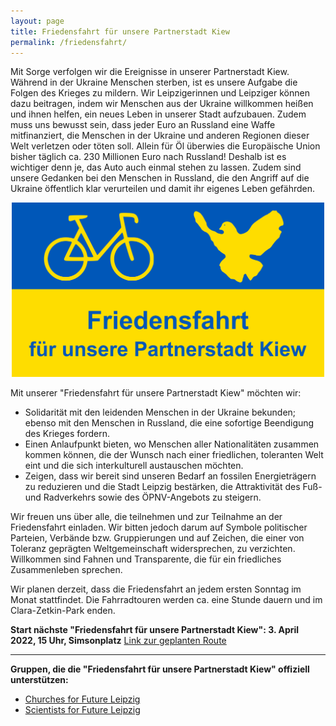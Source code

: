 ```yaml
---
layout: page
title: Friedensfahrt für unsere Partnerstadt Kiew
permalink: /friedensfahrt/
---
```


Mit Sorge verfolgen wir die Ereignisse in unserer Partnerstadt Kiew. Während in der Ukraine Menschen sterben, ist es unsere Aufgabe die Folgen des Krieges 
zu mildern. Wir Leipzigerinnen und Leipziger können dazu beitragen, indem wir Menschen aus der Ukraine willkommen heißen und ihnen helfen, ein neues Leben 
in unserer Stadt aufzubauen. Zudem muss uns bewusst sein, dass jeder Euro an Russland eine Waffe mitfinanziert, die Menschen in der Ukraine und anderen 
Regionen dieser Welt verletzen oder töten soll. Allein für Öl überwies die Europäische Union bisher täglich ca. 230 Millionen Euro nach Russland! 
Deshalb ist es wichtiger denn je, das Auto auch einmal stehen zu lassen. Zudem sind unsere Gedanken bei den Menschen in Russland, die den Angriff auf 
die Ukraine öffentlich klar verurteilen und damit ihr eigenes Leben gefährden.

<p align="center">
<img src="/images/Friedensfahrt.png" width="500"> 
</p>  

Mit unserer "Friedensfahrt für unsere Partnerstadt Kiew" möchten wir:
<ul>
<li>Solidarität mit den leidenden Menschen in der Ukraine bekunden; ebenso mit den Menschen in Russland, die eine sofortige Beendigung des Krieges fordern.</li>
<li>Einen Anlaufpunkt bieten, wo Menschen aller Nationalitäten zusammen kommen können, die der Wunsch nach einer friedlichen, toleranten Welt eint und die sich 
  interkulturell austauschen möchten.</li>
<li>Zeigen, dass wir bereit sind unseren Bedarf an fossilen Energieträgern zu reduzieren und die Stadt Leipzig bestärken, die Attraktivität des Fuß- und 
  Radverkehrs sowie des ÖPNV-Angebots zu steigern.</li>
</ul>

Wir freuen uns über alle, die teilnehmen und zur Teilnahme an der Friedensfahrt einladen. Wir bitten jedoch darum auf Symbole politischer Parteien, Verbände bzw. Gruppierungen und auf Zeichen, die einer von Toleranz geprägten Weltgemeinschaft widersprechen, zu verzichten. Willkommen sind Fahnen und Transparente, die für ein friedliches Zusammenleben sprechen.
 
Wir planen derzeit, dass die Friedensfahrt an jedem ersten Sonntag im Monat stattfindet. Die Fahrradtouren werden ca. eine Stunde dauern und im Clara-Zetkin-Park enden. 

<b>Start nächste "Friedensfahrt für unsere Partnerstadt Kiew": 3. April 2022, 15 Uhr, Simsonplatz</b>
<a href="https://maps.openrouteservice.org/#/directions/Harkortstra%C3%9Fe,Leipzig,SN,Deutschland/Riemannstra%C3%9Fe%2029b,Leipzig,SN,Deutschland/Karl-Liebknecht-Stra%C3%9Fe,Leipzig,SN,Deutschland/Karl-Liebknecht-Stra%C3%9Fe,Leipzig,SN,Deutschland/Arno-Nitzsche-%2FArthur-Hoffmann-Stra%C3%9Fe%20(EH),Leipzig,SN,Deutschland/An%20der%20Tabaksm%C3%BChle,Leipzig,SN,Deutschland/Riebeckstra%C3%9Fe%2051,Leipzig,SN,Deutschland/T%C3%A4ubchenweg%2090,Leipzig,SN,Deutschland/Grimmaischer%20Steinweg%203,Leipzig,SN,Deutschland/Anton-Bruckner-Allee,Leipzig,SN,Deutschland/data/55,130,32,198,15,97,4,224,38,9,96,59,2,24,5,192,166,6,113,0,184,64,70,0,152,3,160,25,128,118,0,24,3,102,160,78,0,56,1,103,220,219,78,160,26,1,89,243,52,210,133,201,214,175,128,119,6,164,232,6,226,38,92,135,22,229,9,213,45,201,131,9,60,248,10,41,95,55,67,133,7,213,146,66,154,202,133,11,168,221,82,131,46,188,202,18,107,105,169,86,247,63,83,63,52,165,57,51,53,58,168,130,190,54,153,62,13,29,43,147,62,165,19,19,31,133,29,43,28,71,135,183,61,36,103,190,146,107,55,33,3,33,31,139,24,136,183,37,41,18,115,3,3,46,126,27,130,189,29,7,165,17,89,85,149,40,147,53,43,149,135,46,77,185,55,48,133,62,45,24,215,66,139,37,53,82,157,57,46,90,181,56,254,3,24,183,13,74,73,100,181,13,70,216,218,97,10,227,177,85,84,141,62,10,125,189,33,21,147,49,165,29,24,202,254,29,44,118,90,71,96,147,8,39,4,1,0,0,58,161,224,16,68,54,7,10,0,1,121,64,0,182,184,3,32,56,29,0,128,0,205,224,0,27,116,46,4,11,6,131,192,0,110,72,0,57,128,22,140,12,134,128,2,64,168,244,58,61,13,7,66,32,192,184,188,51,50,15,15,132,179,96,232,88,8,0,11,232,42,0" target="blank">Link zur geplanten Route</a>

  
<hr>

<b>Gruppen, die die "Friedensfahrt für unsere Partnerstadt Kiew" offiziell unterstützen:</b>
<br>

<ul>
<li><a href="https://www.instagram.com/cffleipzig/" target="blank">Churches for Future Leipzig</a></li>
<li><a href="https://s4f-leipzig.de/" target="blank">Scientists for Future Leipzig</a></li>
</ul>
